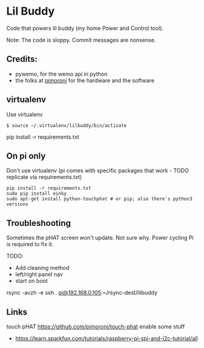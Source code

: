 # Lil Buddy

Code that powers lil buddy (my home Power and Control tool).

Note: The code is sloppy. Commit messages are nonsense.

## Credits:

- pywemo, for the wemo api in python
- the folks at [pimoroni](https://github.com/pimoroni) for the hardware and the software

## virtualenv

Use virtualenv

    $ source ~/.virtualenv/lilbuddy/bin/activate

pip install -r requirements.txt

## On pi only

Don't use virtualenv (pi comes with specific packages that work - TODO replicate via requirements.txt)

    pip install -r requirements.txt
    sudo pip install einky
    sudo apt-get install python-touchphat # or pip; also there's python3 versions

## Troubleshooting

Sometimes the pHAT screen won't update.  Not sure why.  Power cycling Pi is required to fix it.

TODO:
- Add cleaning method
- left/right panel nav
- start on boot

rsync -avzh -e ssh . pi@192.168.0.105:~/rsync-dest/lilbuddy

## Links

touch pHAT https://github.com/pimoroni/touch-phat
enable some stuff
- https://learn.sparkfun.com/tutorials/raspberry-pi-spi-and-i2c-tutorial/all